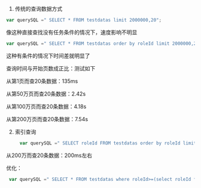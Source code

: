 1. 传统的查询数据方式

```javascript
var querySQL =" SELECT * FROM testdatas limit 2000000,20";
```

像这种直接查找没有任务条件的情况下，速度影响不明显

```javascript
var querySQL =" SELECT * FROM testdatas order by roleId limit 2000000,20";
```

这种有条件的情况下时间差就明显了

查询时间与开始页数成正比：测试如下

从第1页而查20条数据：135ms

从第50万页而查20条数据：2.42s

从第100万页而查20条数据：4.18s

从第200万页而查20条数据：7.54s

2. 索引查询

```javascript
     var querySQL =" SELECT roleId FROM testdatas order by roleId limit 2000000,20";
```

从200万而查20条数据：200ms左右

优化：

```javascript
 var querySQL =" SELECT * FROM testdatas where roleId>=(select roleId from testdatas order by roleId limit 2000000,1) limit 20";
```